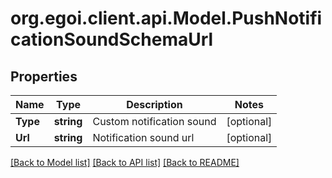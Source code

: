 
# org.egoi.client.api.Model.PushNotificationSoundSchemaUrl

## Properties

Name | Type | Description | Notes
------------ | ------------- | ------------- | -------------
**Type** | **string** | Custom notification sound | [optional] 
**Url** | **string** | Notification sound url | [optional] 

[[Back to Model list]](../README.md#documentation-for-models)
[[Back to API list]](../README.md#documentation-for-api-endpoints)
[[Back to README]](../README.md)


